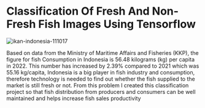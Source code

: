 # Classification Of Fresh And Non-Fresh Fish Images Using Tensorflow 
![ikan-indonesia-111017](https://github.com/TioSatrio100/classification-of-fresh-and-non-fresh-fish-images/assets/88955341/8b98a35b-05e3-48b6-a4f6-82162ff5b02a)

Based on data from the Ministry of Maritime Affairs and Fisheries (KKP), the figure for fish Consumption in Indonesia is 56.48 kilograms (kg) per capita in 2022. This number has increased by 2.39% compared to 2021 which was 55.16 kg/capita, Indonesia is a big player in fish industry and consumption, therefore technology is needed to find out whether the fish supplied to the market is still fresh or not. From this problem I created this classification project so that fish distribution from producers and consumers can be well maintained and helps increase fish sales productivity
 

